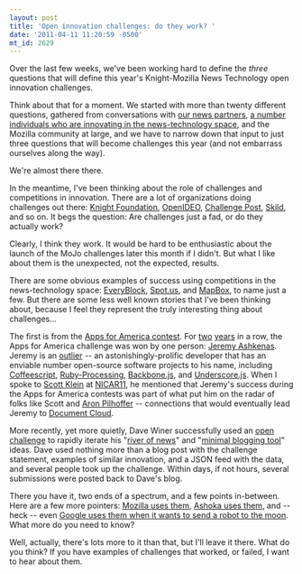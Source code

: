```yaml
---
layout: post
title: 'Open innovation challenges: do they work? '
date: '2011-04-11 11:20:59 -0500'
mt_id: 2629
---
```

Over the last few weeks, we've been working hard to define the _three_ questions that will define this year's Knight-Mozilla News Technology open innovation challenges.

Think about that for a moment. We started with more than twenty different questions, gathered from conversations with [our news partners](mzl.la/knightmojo), [a number individuals who are innovating in the news-technology space](http://www.phillipadsmith.com/2011/03/mojo-goes-to-newscamp-a-report-back-from-nicar11.html), and the Mozilla community at large, and we have to narrow down that input to just three questions that will become challenges this year (and not embarrass ourselves along the way). 

We're almost there there.

In the meantime, I've been thinking about the role of challenges and competitions in innovation. There are a lot of organizations doing challenges out there: [Knight Foundation](), [OpenIDEO](http://openideo.com/), [Challenge Post](http://challengepost.com/), [Skild](http://www.skild.com/), and so on. It begs the question: Are challenges just a fad, or do they actually work? 

Clearly, I think they work. It would be hard to be enthusiastic about the launch of the MoJo challenges later this month if I didn't. But what I like about them is the unexpected, not the expected, results.

There are some obvious examples of success using competitions in the news-technology space: [EveryBlock](http://everyblock.com), [Spot.us](http://spot.us), and [MapBox](http://mapbox.com/), to name just a few. But there are some less well known stories that I've been thinking about, because I feel they represent the truly interesting thing about challenges...

The first is from the [Apps for America contest](http://sunlightlabs.com/contests/appsforamerica/). For [two](http://know-thy-congressman.com/) [years](http://quakespotter.org/) in a row, the Apps for America challenge was won by one person: [Jeremy Ashkenas](http://www.documentcloud.org/about). Jeremy is an [outlier](http://en.wikipedia.org/wiki/Outlier) -- an astonishingly-prolific developer that has an enviable number open-source software projects to his name, including [Coffeescript](http://jashkenas.github.com/coffee-script/), [Ruby-Processing](http://wiki.github.com/jashkenas/ruby-processing/), [Backbone.js](http://documentcloud.github.com/backbone/), and [Underscore.js](http://documentcloud.github.com/underscore/). When I spoke to [Scott Klein](http://twitter.com/kleinmatic) at [NICAR11](http://www.phillipadsmith.com/2011/03/mojo-goes-to-newscamp-a-report-back-from-nicar11.html), he mentioned that Jeremy's success during the Apps for America contests was part of what put him on the radar of folks like Scott and [Aron Pilhoffer](http://twitter.com/pilhofer) -- connections that would eventually lead Jeremy to [Document Cloud](http://documentcloud.com).

More recently, yet more quietly, Dave Winer successfully used an [open challenge](http://scripting.com/stories/2010/11/16/designChallengeRiverOfNews.html) to rapidly iterate his "[river of news](http://daveriver.scripting.com/)" and "[minimal blogging tool](http://www.flickr.com/photos/scriptingnews/5453671828/)" ideas. Dave used nothing more than a blog post with the challenge statement, examples of similar innovation, and a JSON feed with the data, and several people took up the challenge. Within days, if not hours, several submissions were posted back to Dave's blog.

There you have it, two ends of a spectrum, and a few points in-between. Here are a few more pointers: [Mozilla uses them](http://design-challenge.mozillalabs.com/), [Ashoka uses them](http://www.changemakers.com/en-us), and -- heck -- even [Google uses them when it wants to send a robot to the moon](http://www.googlelunarxprize.org/). What more do you need to know? 

Well, actually, there's lots more to it than that, but I'll leave it there. What do you think? If you have examples of challenges that worked, or failed, I want to hear about them. 
